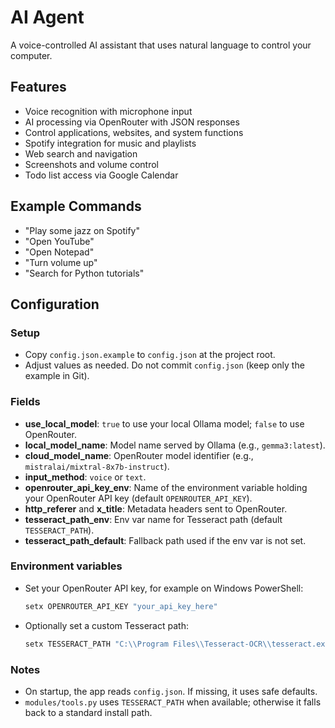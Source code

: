 # AI Agent

A voice-controlled AI assistant that uses natural language to control your computer.

## Features

* Voice recognition with microphone input
* AI processing via OpenRouter with JSON responses
* Control applications, websites, and system functions
* Spotify integration for music and playlists
* Web search and navigation
* Screenshots and volume control
* Todo list access via Google Calendar

## Example Commands

* "Play some jazz on Spotify"
* "Open YouTube"
* "Open Notepad"
* "Turn volume up"
* "Search for Python tutorials"

## Configuration

### Setup

- Copy `config.json.example` to `config.json` at the project root.
- Adjust values as needed. Do not commit `config.json` (keep only the example in Git).

### Fields

- **use_local_model**: `true` to use your local Ollama model; `false` to use OpenRouter.
- **local_model_name**: Model name served by Ollama (e.g., `gemma3:latest`).
- **cloud_model_name**: OpenRouter model identifier (e.g., `mistralai/mixtral-8x7b-instruct`).
- **input_method**: `voice` or `text`.
- **openrouter_api_key_env**: Name of the environment variable holding your OpenRouter API key (default `OPENROUTER_API_KEY`).
- **http_referer** and **x_title**: Metadata headers sent to OpenRouter.
- **tesseract_path_env**: Env var name for Tesseract path (default `TESSERACT_PATH`).
- **tesseract_path_default**: Fallback path used if the env var is not set.

### Environment variables

- Set your OpenRouter API key, for example on Windows PowerShell:
  ```powershell
  setx OPENROUTER_API_KEY "your_api_key_here"
  ```
- Optionally set a custom Tesseract path:
  ```powershell
  setx TESSERACT_PATH "C:\\Program Files\\Tesseract-OCR\\tesseract.exe"
  ```

### Notes

- On startup, the app reads `config.json`. If missing, it uses safe defaults.
- `modules/tools.py` uses `TESSERACT_PATH` when available; otherwise it falls back to a standard install path.